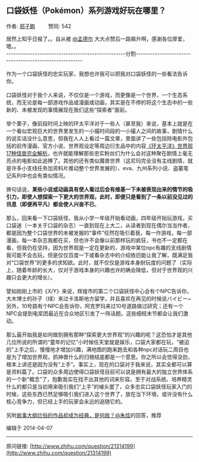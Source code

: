 ## 口袋妖怪（Pokémon）系列游戏好玩在哪里？

作者: [郑子鹏](http://www.zhihu.com/people/zhengzipeng)&nbsp;&nbsp;&nbsp;&nbsp;&nbsp;&nbsp;&nbsp;&nbsp; 赞同: 542


居然上知乎日报了。。自从被 <a data-hash="5b4c4c40369aa3294b09f8e4bd715f23" href="http://www.zhihu.com/people/5b4c4c40369aa3294b09f8e4bd715f23" class="member_mention" data-editable="true" data-title="@孟德尔" data-tip="p$b$5b4c4c40369aa3294b09f8e4bd715f23">@孟德尔</a> 大大点赞后一路飙升啊，感谢各位厚爱，嗯。。<br>--------------------------------------------------分割-------------------------------------------------------<br><br>作为一个口袋妖怪的忠实玩家，我想也许我可以把我对口袋妖怪的一些看法告诉你。<br><br>口袋妖怪对于我个人来说，不仅仅是一个游戏，而更像是一个世界，一个生态系统，而无论是每一部游戏作品或漫画或动画，其实是在不停的将这个生态中的一些新的、未被发现的事情展现在我们这些“探索者”面前。<br><br>举个栗子，像前段时间上映的环太平洋对于一些人（甚至我）来说，基本上就是在一个看似宏观巨大的世界里发生的一小撮时间段的一小撮人之间的故事，剧情什么的说实话没什么意思，但我在人人上看过一篇文章，里面讲了一些包括除电影外包括的前传漫画、官方小说、世界观设定等周边衍生品中的内容<a href="http://blog.renren.com/share/411579832/16421251980" class=" wrap external" target="_blank" rel="nofollow noreferrer">《环太平洋》世界观17种怪兽完全解析<i class="icon-external"></i></a>。也许就能理解那些忠实粉丝们为什么会对这种聚在剧情上毫无亮点的电影如此追捧了。其他的还有类似魔兽世界（这尼玛完全没有主线剧情，就是许多小支线任务加资料片推动整个世界发展的）、eva、九州系列小说、盗墓笔记系列中也会有类似情况。<br><br>换句话说，<b>某些小说或动画具有使人看过后会有维基一下未被表现出来的情节的吸引力，即使人想探索一下更大的世界观，此时，即便只是看到了一条以前没见过的讯息（即便再平凡）都会使人兴奋不已</b>。<br><br>那么，回来看一下口袋妖怪，我从小学一年级开始看动画，四年级开始玩游戏，买口袋迷（一本关于口袋的杂志）一直到现在上大二，从读者到现在偶尔当当作者，都是因为整个口袋世界的未被发掘的“事件”任然在吸引着我，每一作游戏，每一部漫画，每一本杂志我都在买，但也许不会像以前那样玩的疯狂，书也不一定都在看，但我仍在坚持，因为世界观是一定在更新的，游戏中某位npc有趣的支线剧情我可能不会去玩，但是仅仅百度一下或看杂志中的介绍依旧能让我了解，既满足我对“口袋世界”的更多的求知欲。此时，就不仅仅是游戏本身耐玩度的问题了（实际上，随着年龄的长大，仅对于游戏本身的兴趣也许的确会降低，但对于世界观的兴趣只会更大的增长）。<br><br>譬如刚刚上市的《X/Y》来说，辉煌市的第二个口袋妖怪中心会有个NPC告诉你，大木博士的孙子（绿）来过卡洛斯地方留学，并且喜欢在再见的时候说バイビー~另外，10号路有个NPC会告诉你，阿克罗玛来过10号道路做过研究；还有一个NPC会提到电浆团最近在合众地区引发了一阵话题。这些细枝末节都会让我们激动。<br><br>那么最开始我是如何做到拥有那种“探索更大世界观”的兴趣的呢？这恐怕才是其他几位所说的所谓的“童年的记忆”小时候任天堂就是娱乐，口袋大家都在玩，“被迫的”上手之后，慢慢地才增加兴趣，满地图的跑来跑去和各种npc对话玩二周目也是为了增加世界观，抓神兽什么的归根结底都是一个意思。你之所以会觉得没劲，根本上讲还是因为没有“上手”。事实上，现在的口袋对于我来说，其实全都可以算是资料篇了。口袋的众多周边使得口袋妖怪目前可以说是拥有最大的独立世界体系的一个新“概念”了，抱歉我实在找不出其他的词来形容。至于对战系统、培养精灵什么的都只是当初用来吸引我们“上手”的噱头罢了，众多忠实口袋妖怪玩家入门的时候，这些东西已然足够吸引我们进入这个世界了，放在当下环境，或许没有什么核心竞争力，但已经上手的玩家会永远的追随它的。<br><br>另附<a href="http://www.zhihu.com/question/22210547" class="internal">故事大纲烂俗的作品却成为经典，是何故？</a><a data-hash="ec57f56165fc5d88cef8e69816b456ba" href="http://www.zhihu.com/people/ec57f56165fc5d88cef8e69816b456ba" class="member_mention" data-editable="true" data-title="@朱炫" data-tip="p$b$ec57f56165fc5d88cef8e69816b456ba">@朱炫</a>的回答，推荐



编辑于 2014-04-07



---
原问链接: [http://www.zhihu.com/question/21314199](http://www.zhihu.com/question/21314199)